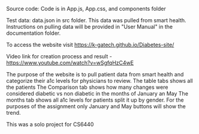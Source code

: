 Source code: Code is in App.js, App.css, and components folder

Test data: data.json in src folder. This data was pulled from smart health. Instructions on pulling data will be provided in "User Manual" in the documentation folder.

To access the website visit https://k-gatech.github.io/Diabetes-site/

Video link for creation process and result - https://www.youtube.com/watch?v=wSgfqHzC4wE

The purpose of the website is to pull patient data from smart health and categorize their a1c levels for physicians to review. 
The table tabs shows all the patients
The Comparison tab shows how many changes were considered diabetic vs non diabetic in the months of January an May
The months tab shows all a1c levels for patients split it up by gender. For the purposes of the assignment only January and May buttons will show the trend. 

This was a solo project for CS6440
